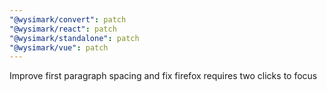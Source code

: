 ```yaml
---
"@wysimark/convert": patch
"@wysimark/react": patch
"@wysimark/standalone": patch
"@wysimark/vue": patch
---
```


Improve first paragraph spacing and fix firefox requires two clicks to focus
